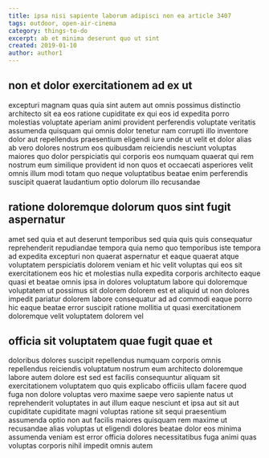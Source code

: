 ```yaml
---
title: ipsa nisi sapiente laborum adipisci non ea article 3407
tags: outdoor, open-air-cinema
category: things-to-do
excerpt: ab et minima deserunt quo ut sint
created: 2019-01-10
author: author1
---
```


## non et dolor exercitationem ad ex ut

excepturi magnam quas quia sint autem aut omnis possimus distinctio architecto sit ea eos ratione cupiditate ex qui eos id expedita porro molestias voluptate aperiam animi provident perferendis voluptate veritatis assumenda quisquam qui omnis dolor tenetur nam corrupti illo inventore dolor aut repellendus praesentium eligendi iure unde ut velit et dolor alias ab vero dolores nostrum eos quibusdam reiciendis nesciunt voluptas maiores quo dolor perspiciatis qui corporis eos numquam quaerat qui rem nostrum eum similique provident id non quos et occaecati asperiores velit omnis illum modi totam quo neque voluptatibus beatae enim perferendis suscipit quaerat laudantium optio dolorum illo recusandae

## ratione doloremque dolorum quos sint fugit aspernatur

amet sed quia et aut deserunt temporibus sed quia quis quis consequatur reprehenderit repudiandae tempora quia nemo quo temporibus iste tempora ad expedita excepturi non quaerat aspernatur et eaque quaerat atque voluptatem perspiciatis dolorem veniam et hic velit voluptas qui eos sit exercitationem eos hic et molestias nulla expedita corporis architecto eaque quasi et beatae omnis ipsa in dolores voluptatum labore qui doloremque voluptatem ut possimus sit dolorem dolorem est et aliquid ut non dolores impedit pariatur dolorem labore consequatur ad ad commodi eaque porro hic eaque beatae error suscipit ratione mollitia ut quasi exercitationem doloremque velit voluptatem dolorem vel

## officia sit voluptatem quae fugit quae et

doloribus dolores suscipit repellendus numquam corporis omnis repellendus reiciendis voluptatum nostrum eum architecto doloremque labore autem dolore est sed est facilis consequuntur aliquam sit exercitationem voluptatem quo quis explicabo officiis ullam facere quod fuga non dolore voluptas vero maxime saepe vero sapiente natus ut reprehenderit voluptates in aut illum eaque nesciunt et ipsa aut sit aut cupiditate cupiditate magni voluptas ratione sit sequi praesentium assumenda optio non aut facilis maiores quisquam rem maxime ut recusandae alias voluptas ut eligendi dolores beatae dolor eos minima assumenda veniam est error officia dolores necessitatibus fuga animi quas voluptas corporis nihil impedit omnis autem

